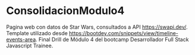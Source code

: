 # ConsolidacionModulo4
Pagina web con datos de Star Wars, consultados a API https://swapi.dev/. Template utilizado desde https://bootdey.com/snippets/view/timeline-events-area. Final Drill de Módulo 4 del bootcamp Desarrollador Full Stack Javascript Trainee.
